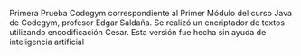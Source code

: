 Primera Prueba Codegym
correspondiente al Primer Módulo del curso Java de Codegym,
profesor Edgar Saldaña.
Se realizó un encriptador de textos utilizando encodificación Cesar. 
Esta versión fue hecha sin ayuda de inteligencia artificial
